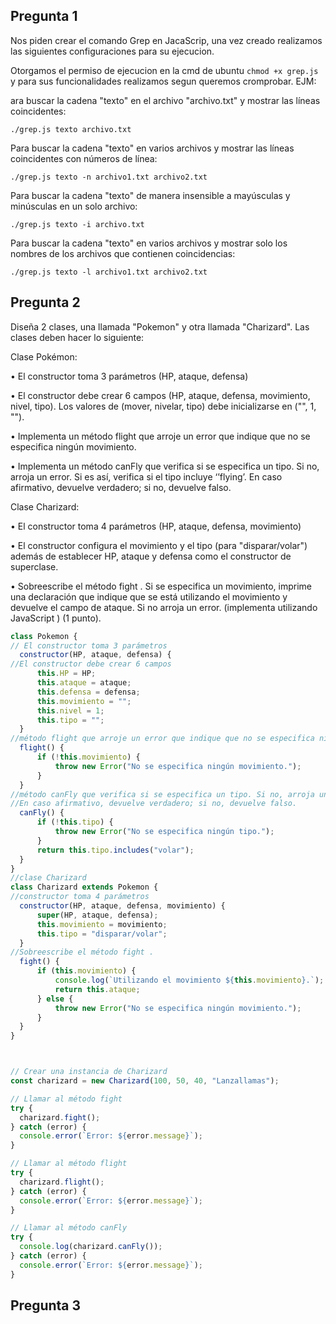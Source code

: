 ## Pregunta 1

Nos piden crear el comando Grep en JacaScrip, una vez creado realizamos las siguientes configuraciones para su ejecucion.

Otorgamos el permiso de ejecucion en la cmd de ubuntu `chmod +x grep.js` y para sus funcionalidades realizamos segun queremos cromprobar. EJM:


ara buscar la cadena "texto" en el archivo "archivo.txt" y mostrar las líneas coincidentes:

```
./grep.js texto archivo.txt
```

Para buscar la cadena "texto" en varios archivos y mostrar las líneas coincidentes con números de línea:

```
./grep.js texto -n archivo1.txt archivo2.txt
```

Para buscar la cadena "texto" de manera insensible a mayúsculas y minúsculas en un solo archivo:

```
./grep.js texto -i archivo.txt
```

Para buscar la cadena "texto" en varios archivos y mostrar solo los nombres de los archivos que contienen coincidencias:

```
./grep.js texto -l archivo1.txt archivo2.txt
```

## Pregunta 2
     
Diseña 2 clases, una llamada "Pokemon" y otra llamada "Charizard". Las clases deben hacer lo siguiente:

Clase Pokémon:
  
• El constructor toma 3 parámetros (HP, ataque, defensa)

• El constructor debe crear 6 campos (HP, ataque, defensa, movimiento, nivel, tipo). Los valores de (mover, nivelar, tipo) debe inicializarse en ("", 1, "").

• Implementa un método flight que arroje un error que indique que no se especifica ningún movimiento.

• Implementa un método canFly que verifica si se especifica un tipo. Si no, arroja un error. Si es así, verifica si el tipo incluye ‘’flying’. En caso afirmativo, devuelve verdadero; si no, devuelve falso.

Clase Charizard:

• El constructor toma 4 parámetros (HP, ataque, defensa, movimiento)

• El constructor configura el movimiento y el tipo (para "disparar/volar") además de establecer HP, ataque y defensa como el constructor de superclase.

• Sobreescribe el método fight . Si se especifica un movimiento, imprime una declaración que indique que se está utilizando el movimiento y devuelve el campo de ataque. Si no arroja un error.
(implementa utilizando JavaScript )  (1 punto).
    
```javascript
class Pokemon {
// El constructor toma 3 parámetros
  constructor(HP, ataque, defensa) {
//El constructor debe crear 6 campos 
      this.HP = HP;
      this.ataque = ataque;
      this.defensa = defensa;
      this.movimiento = "";
      this.nivel = 1;
      this.tipo = "";
  }
//método flight que arroje un error que indique que no se especifica ningún movimiento
  flight() {
      if (!this.movimiento) {
          throw new Error("No se especifica ningún movimiento.");
      }
  }
//método canFly que verifica si se especifica un tipo. Si no, arroja un error. Si es así, verifica si el tipo incluye ‘’flying’.
//En caso afirmativo, devuelve verdadero; si no, devuelve falso.
  canFly() {
      if (!this.tipo) {
          throw new Error("No se especifica ningún tipo.");
      }
      return this.tipo.includes("volar");
  }
}
//clase Charizard
class Charizard extends Pokemon {
//constructor toma 4 parámetros
  constructor(HP, ataque, defensa, movimiento) {
      super(HP, ataque, defensa);
      this.movimiento = movimiento;
      this.tipo = "disparar/volar";
  }
//Sobreescribe el método fight .
  fight() {
      if (this.movimiento) {
          console.log(`Utilizando el movimiento ${this.movimiento}.`);
          return this.ataque;
      } else {
          throw new Error("No se especifica ningún movimiento.");
      }
  }
}



// Crear una instancia de Charizard
const charizard = new Charizard(100, 50, 40, "Lanzallamas");

// Llamar al método fight
try {
  charizard.fight();
} catch (error) {
  console.error(`Error: ${error.message}`);
}

// Llamar al método flight
try {
  charizard.flight();
} catch (error) {
  console.error(`Error: ${error.message}`);
}

// Llamar al método canFly
try {
  console.log(charizard.canFly());
} catch (error) {
  console.error(`Error: ${error.message}`);
}
```
## Pregunta 3
